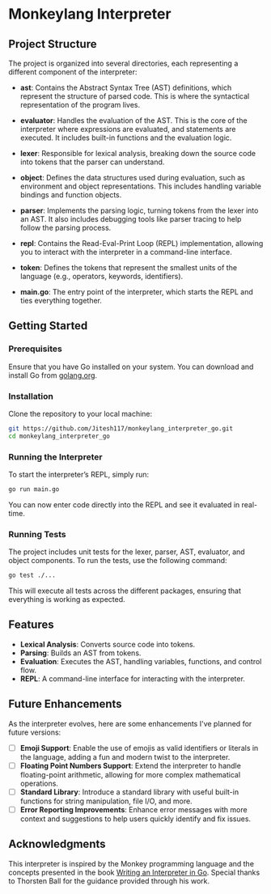 # Monkeylang Interpreter

## Project Structure

The project is organized into several directories, each representing a different component of the interpreter:

- **ast**: Contains the Abstract Syntax Tree (AST) definitions, which represent the structure of parsed code. This is where the syntactical representation of the program lives.

- **evaluator**: Handles the evaluation of the AST. This is the core of the interpreter where expressions are evaluated, and statements are executed. It includes built-in functions and the evaluation logic.

- **lexer**: Responsible for lexical analysis, breaking down the source code into tokens that the parser can understand.

- **object**: Defines the data structures used during evaluation, such as environment and object representations. This includes handling variable bindings and function objects.

- **parser**: Implements the parsing logic, turning tokens from the lexer into an AST. It also includes debugging tools like parser tracing to help follow the parsing process.

- **repl**: Contains the Read-Eval-Print Loop (REPL) implementation, allowing you to interact with the interpreter in a command-line interface.

- **token**: Defines the tokens that represent the smallest units of the language (e.g., operators, keywords, identifiers).

- **main.go**: The entry point of the interpreter, which starts the REPL and ties everything together.

## Getting Started

### Prerequisites

Ensure that you have Go installed on your system. You can download and install Go from [golang.org](https://golang.org/dl/).

### Installation

Clone the repository to your local machine:

```bash
git https://github.com/Jitesh117/monkeylang_interpreter_go.git
cd monkeylang_interpreter_go
```

### Running the Interpreter

To start the interpreter’s REPL, simply run:

```bash
go run main.go
```

You can now enter code directly into the REPL and see it evaluated in real-time.

### Running Tests

The project includes unit tests for the lexer, parser, AST, evaluator, and object components. To run the tests, use the following command:

```bash
go test ./...
```

This will execute all tests across the different packages, ensuring that everything is working as expected.

## Features

- **Lexical Analysis**: Converts source code into tokens.
- **Parsing**: Builds an AST from tokens.
- **Evaluation**: Executes the AST, handling variables, functions, and control flow.
- **REPL**: A command-line interface for interacting with the interpreter.

## Future Enhancements

As the interpreter evolves, here are some enhancements I've planned for future versions:

- [ ] **Emoji Support**: Enable the use of emojis as valid identifiers or literals in the language, adding a fun and modern twist to the interpreter.
- [ ] **Floating Point Numbers Support**: Extend the interpreter to handle floating-point arithmetic, allowing for more complex mathematical operations.
- [ ] **Standard Library**: Introduce a standard library with useful built-in functions for string manipulation, file I/O, and more.
- [ ] **Error Reporting Improvements**: Enhance error messages with more context and suggestions to help users quickly identify and fix issues.

## Acknowledgments

This interpreter is inspired by the Monkey programming language and the concepts presented in the book [Writing an Interpreter in Go](https://interpreterbook.com/). Special thanks to Thorsten Ball for the guidance provided through his work.
